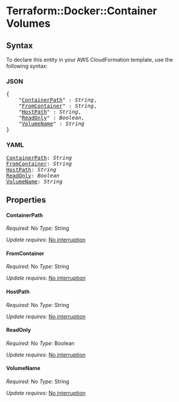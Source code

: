 # Terraform::Docker::Container Volumes

## Syntax

To declare this entity in your AWS CloudFormation template, use the following syntax:

### JSON

<pre>
{
    "<a href="#containerpath" title="ContainerPath">ContainerPath</a>" : <i>String</i>,
    "<a href="#fromcontainer" title="FromContainer">FromContainer</a>" : <i>String</i>,
    "<a href="#hostpath" title="HostPath">HostPath</a>" : <i>String</i>,
    "<a href="#readonly" title="ReadOnly">ReadOnly</a>" : <i>Boolean</i>,
    "<a href="#volumename" title="VolumeName">VolumeName</a>" : <i>String</i>
}
</pre>

### YAML

<pre>
<a href="#containerpath" title="ContainerPath">ContainerPath</a>: <i>String</i>
<a href="#fromcontainer" title="FromContainer">FromContainer</a>: <i>String</i>
<a href="#hostpath" title="HostPath">HostPath</a>: <i>String</i>
<a href="#readonly" title="ReadOnly">ReadOnly</a>: <i>Boolean</i>
<a href="#volumename" title="VolumeName">VolumeName</a>: <i>String</i>
</pre>

## Properties

#### ContainerPath

_Required_: No
_Type_: String

_Update requires_: [No interruption](https://docs.aws.amazon.com/AWSCloudFormation/latest/UserGuide/using-cfn-updating-stacks-update-behaviors.html#update-no-interrupt)

#### FromContainer

_Required_: No
_Type_: String

_Update requires_: [No interruption](https://docs.aws.amazon.com/AWSCloudFormation/latest/UserGuide/using-cfn-updating-stacks-update-behaviors.html#update-no-interrupt)

#### HostPath

_Required_: No
_Type_: String

_Update requires_: [No interruption](https://docs.aws.amazon.com/AWSCloudFormation/latest/UserGuide/using-cfn-updating-stacks-update-behaviors.html#update-no-interrupt)

#### ReadOnly

_Required_: No
_Type_: Boolean

_Update requires_: [No interruption](https://docs.aws.amazon.com/AWSCloudFormation/latest/UserGuide/using-cfn-updating-stacks-update-behaviors.html#update-no-interrupt)

#### VolumeName

_Required_: No
_Type_: String

_Update requires_: [No interruption](https://docs.aws.amazon.com/AWSCloudFormation/latest/UserGuide/using-cfn-updating-stacks-update-behaviors.html#update-no-interrupt)

